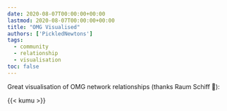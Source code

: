 ```yaml
---
date: 2020-08-07T00:00:00+00:00
lastmod: 2020-08-07T00:00:00+00:00
title: "OMG Visualised"
authors: ['PickledNewtons']
tags:
  - community
  - relationship
  - visualisation
toc: false
---
```


Great visualisation of OMG network relationships (thanks Raum Schiff :rocket:):

{{< kumu >}}